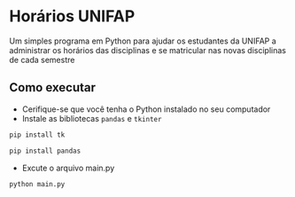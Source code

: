 # Horários UNIFAP

Um simples programa em Python para ajudar os estudantes da UNIFAP a administrar os horários das disciplinas e se matricular nas novas disciplinas de cada semestre

## Como executar

* Cerifique-se que você tenha o Python instalado no seu computador
* Instale as bibliotecas `pandas` e `tkinter`

```bash
pip install tk
```

```bash
pip install pandas
```

* Excute o arquivo main.py
 
```bash
python main.py
```
